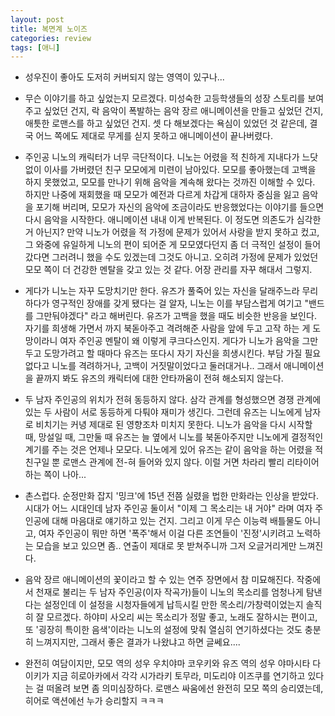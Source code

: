 ```yaml
---
layout: post
title: 복면계 노이즈
categories: review
tags: [애니]
---
```


- 성우진이 좋아도 도저히 커버되지 않는 영역이 있구나...

- 무슨 이야기를 하고 싶었는지 모르겠다. 미성숙한 고등학생들의 성장 스토리를 보여주고 싶었던 건지, 락 음악이 폭발하는 음악 장르 애니메이션을 만들고 싶었던 건지, 애틋한 로맨스를 하고 싶었던 건지. 셋 다 해보겠다는 욕심이 있었던 것 같은데, 결국 어느 쪽에도 제대로 무게를 싣지 못하고 애니메이션이 끝나버렸다. 

- 주인공 니노의 캐릭터가 너무 극단적이다. 니노는 어렸을 적 친하게 지내다가 느닷없이 이사를 가버렸던 친구 모모에게 미련이 남아있다. 모모를 좋아했는데 고백을 하지 못했었고, 모모를 만나기 위해 음악을 계속해 왔다는 것까진 이해할 수 있다. 하지만 나중에 재회했을 때 모모가 예전과 다르게 차갑게 대하자 중심을 잃고 음악을 포기해 버리며, 모모가 자신의 음악에 조금이라도 반응했었다는 이야기를 들으면 다시 음악을 시작한다. 애니메이션 내내 이게 반복된다. 이 정도면 의존도가 심각한 거 아닌지? 만약 니노가 어렸을 적 가정에 문제가 있어서 사랑을 받지 못하고 컸고, 그 와중에 유일하게 니노의 편이 되어준 게 모모였다던지 좀 더 극적인 설정이 들어갔다면 그러려니 했을 수도 있겠는데 그것도 아니고. 오히려 가정에 문제가 있었던 모모 쪽이 더 건강한 멘탈을 갖고 있는 것 같다. 어장 관리를 자꾸 해대서 그렇지.

- 게다가 니노는 자꾸 도망치기만 한다. 유즈가 풀죽어 있는 자신을 달래주느라 무리하다가 영구적인 장애를 갖게 됐다는 걸 알자, 니노는 이를 부담스럽게 여기고 "밴드를 그만둬야겠다" 라고 해버린다. 유즈가 고백을 했을 때도 비슷한 반응을 보인다. 자기를 희생해 가면서 까지 북돋아주고 격려해준 사람을 앞에 두고 고작 하는 게 도망이라니 여자 주인공 멘탈이 왜 이렇게 쿠크다스인지. 게다가 니노가 음악을 그만두고 도망가려고 할 때마다 유즈는 또다시 자기 자신을 희생시킨다. 부담 가질 필요 없다고 니노를 격려하거나, 고백이 거짓말이었다고 둘러대거나.. 그래서 애니메이션을 끝까지 봐도 유즈의 캐릭터에 대한 안타까움이 전혀 해소되지 않는다.

- 두 남자 주인공의 위치가 전혀 동등하지 않다. 삼각 관계를 형성했으면 경쟁 관계에 있는 두 사람이 서로 동등하게 다퉈야 재미가 생긴다. 그런데 유즈는 니노에게 남자로 비치기는 커녕 제대로 된 영향조차 미치지 못한다. 니노가 음악을 다시 시작할 때, 망설일 때, 그만둘 때 유즈는 늘 옆에서 니노를 북돋아주지만 니노에게 결정적인 계기를 주는 것은 언제나 모모다. 니노에게 있어 유즈는 같이 음악을 하는 어렸을 적 친구일 뿐 로맨스 관계에 전-혀 들어와 있지 않다. 이럴 거면 차라리 빨리 리타이어 하는 쪽이 나아...

- 촌스럽다. 순정만화 잡지 '밍크'에 15년 전쯤 실렸을 법한 만화라는 인상을 받았다. 시대가 어느 시대인데 남자 주인공 둘이서 "이제 그 목소리는 내 거야" 라며 여자 주인공에 대해 마음대로 얘기하고 있는 건지. 그리고 이게 무슨 이능력 배틀물도 아니고, 여자 주인공이 뭐만 하면 '폭주'해서 이걸 다른 조연들이 '진정'시키려고 노력하는 모습을 보고 있으면 좀.. 연출이 제대로 못 받쳐주니까 그저 오글거리게만 느껴진다.

- 음악 장르 애니메이션의 꽃이라고 할 수 있는 연주 장면에서 참 미묘해진다. 작중에서 천재로 불리는 두 남자 주인공(이자 작곡가)들이 니노의 목소리를 엄청나게 탐낸다는 설정인데 이 설정을 시청자들에게 납득시킬 만한 목소리/가창력이었는지 솔직히 잘 모르겠다. 하야미 사오리 씨는 목소리가 정말 좋고, 노래도 잘하시는 편이고, 또 '굉장히 특이한 음색'이라는 니노의 설정에 맞춰 열심히 연기하셨다는 것도 충분히 느껴지지만, 그래서 좋은 결과가 나왔냐고 하면 글쎄요.... 

- 완전히 여담이지만, 모모 역의 성우 우치야마 코우키와 유즈 역의 성우 야마시타 다이키가 지금 히로아카에서 각각 시가라키 토무라, 미도리야 이즈쿠를 연기하고 있다는 걸 떠올려 보면 좀 의미심장하다. 로맨스 싸움에선 완전히 모모 쪽의 승리였는데, 히어로 액션에선 누가 승리할지 ㅋㅋㅋ


